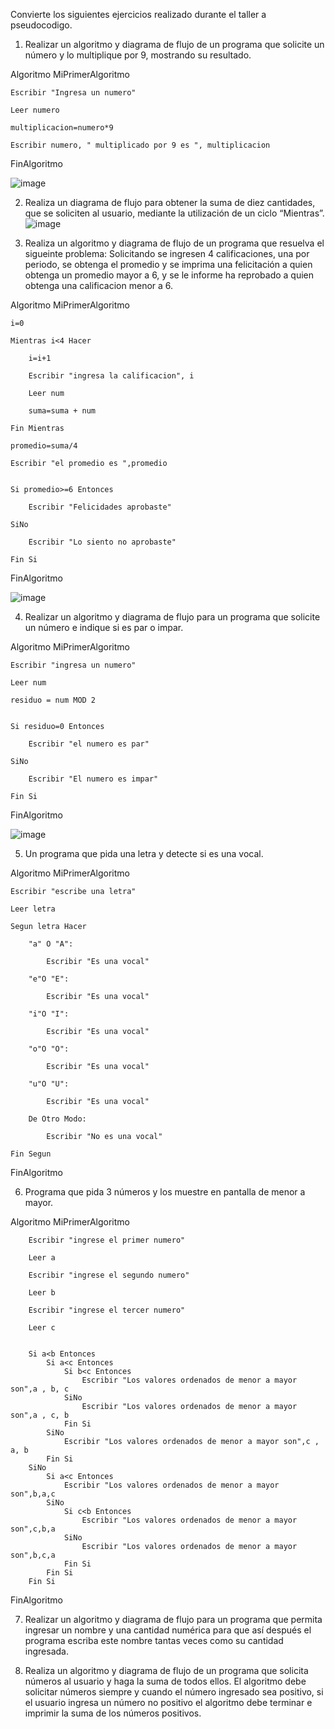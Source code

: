
Convierte los siguientes ejercicios realizado durante el taller a pseudocodigo.

1. Realizar un algoritmo y diagrama de flujo de un programa que solicite un número y lo multiplique por 9, mostrando su resultado.

Algoritmo MiPrimerAlgoritmo

	Escribir "Ingresa un numero"
  
	Leer numero
  
	multiplicacion=numero*9
  
	Escribir numero, " multiplicado por 9 es ", multiplicacion
  
FinAlgoritmo

![image](https://user-images.githubusercontent.com/101912013/160259892-6b0934e6-97f6-4c53-9f2e-fa011cf86599.png)

2. Realiza un diagrama de flujo para obtener la suma de diez cantidades, que se soliciten al usuario, mediante la utilización de un ciclo “Mientras”. 
![image](https://user-images.githubusercontent.com/101912013/160260544-a7c3aabd-d835-41c9-a405-bed226d094a7.png)



3. Realiza un algoritmo y diagrama de flujo de un programa que resuelva el sigueinte problema: Solicitando se ingresen 4 calificaciones, una por periodo, se obtenga el promedio y se imprima una felicitación a quien obtenga un promedio mayor a 6, y se le informe ha reprobado a quien obtenga una calificacion menor a 6.

Algoritmo MiPrimerAlgoritmo

	i=0
  
	Mientras i<4 Hacer
  
		i=i+1
    
		Escribir "ingresa la calificacion", i
    
		Leer num
    
		suma=suma + num
		
	Fin Mientras
  
	promedio=suma/4
  
	Escribir "el promedio es ",promedio
  
	
	Si promedio>=6 Entonces
  
		Escribir "Felicidades aprobaste"
    
	SiNo
  
		Escribir "Lo siento no aprobaste"
    
	Fin Si
  
FinAlgoritmo

![image](https://user-images.githubusercontent.com/101912013/160260736-e4373d93-f842-4735-811c-ff57866c2a95.png)


4. Realizar un algoritmo y diagrama de flujo para un programa que solicite un número e indique si es par o impar.

Algoritmo MiPrimerAlgoritmo

	Escribir "ingresa un numero"
  
	Leer num
	
	residuo = num MOD 2
	
	
	Si residuo=0 Entonces
  
		Escribir "el numero es par"
    
	SiNo
  
		Escribir "El numero es impar"
    
	Fin Si
	
FinAlgoritmo

![image](https://user-images.githubusercontent.com/101912013/160260917-a05e9670-4b0c-4ccf-b9fd-bf4ba4a51bf8.png)


5. Un programa que pida una letra y detecte si es una vocal.

Algoritmo MiPrimerAlgoritmo

	Escribir "escribe una letra"
  
	Leer letra
	
	Segun letra Hacer
  
		"a" O "A":
    
			Escribir "Es una vocal"
      
		"e"O "E":
    
			Escribir "Es una vocal"
      
		"i"O "I":
    
			Escribir "Es una vocal"
      
		"o"O "O":
    
			Escribir "Es una vocal"
      
		"u"O "U":
    
			Escribir "Es una vocal"
			
		De Otro Modo:
    
			Escribir "No es una vocal"
      
	Fin Segun
	
	
FinAlgoritmo

6. Programa que pida 3 números y los muestre en pantalla de menor a mayor.


Algoritmo MiPrimerAlgoritmo
	
		Escribir "ingrese el primer numero"
		
		Leer a
		
		Escribir "ingrese el segundo numero"
		
		Leer b
		
		Escribir "ingrese el tercer numero"
		
		Leer c
	
		
		Si a<b Entonces
			Si a<c Entonces
				Si b<c Entonces
					Escribir "Los valores ordenados de menor a mayor son",a , b, c
				SiNo
					Escribir "Los valores ordenados de menor a mayor son",a , c, b
				Fin Si
			SiNo
				Escribir "Los valores ordenados de menor a mayor son",c , a, b
			Fin Si
		SiNo
			Si a<c Entonces
				Escribir "Los valores ordenados de menor a mayor son",b,a,c
			SiNo
				Si c<b Entonces
					Escribir "Los valores ordenados de menor a mayor son",c,b,a
				SiNo
					Escribir "Los valores ordenados de menor a mayor son",b,c,a
				Fin Si
			Fin Si
		Fin Si

		
		
FinAlgoritmo


7. Realizar un algoritmo y diagrama de flujo para un programa que permita ingresar un nombre y una cantidad numérica para que así después el programa escriba este nombre tantas veces como su cantidad ingresada.


9. Realiza un algoritmo y diagrama de flujo de un programa que solicita números al usuario y haga la suma de todos ellos. El algoritmo debe solicitar números siempre y cuando el número ingresado sea positivo, si el usuario ingresa un número no positivo el algoritmo debe terminar e imprimir la suma de los números positivos.
